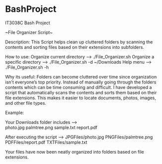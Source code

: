 # BashProject
IT3038C Bash Project

~File Organizer Script~

Description: 
    This Script helps clean up cluttered folders by scanning the contents and sorting files based on their extensions into subfolders. 

How to use:
    Organize current directory --> ./File_Organizer.sh
    Organize a specific directory --> ./File_Organizer.sh -d ~/Downloads 
    Help menu --> ./File_Organizer.sh -h

Why its useful:
    Folders can become cluttered over time since organization isn't everyone’s top priority. Instead of manually going through the folders contents which can be time consuming and difficult. I have developed a script that automatically scans the contents and sorts them based on their file extensions. This makes it easier to locate documents, photos, images, and other file types.

Example:

Your Downloads folder includes -->  
photo.jpg
palmtree.png
sample.txt
report.pdf

After executing the script -->  JPGFiles/photo.jpg
                                PNGFiles/palmtree.png
                                PDFFiles/report.pdf
                                TXTFiles/sample.txt

Your files have now been neatly organized into folders based on file extensions. 
